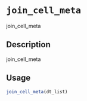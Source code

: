 # `join_cell_meta`

join_cell_meta


## Description

join_cell_meta


## Usage

```r
join_cell_meta(dt_list)
```


